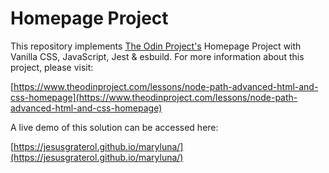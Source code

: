 # Homepage Project

This repository implements [The Odin Project's](https://www.theodinproject.com/) Homepage 
Project with Vanilla CSS, JavaScript, Jest & esbuild. For more information about this project, please visit:

[https://www.theodinproject.com/lessons/node-path-advanced-html-and-css-homepage](https://www.theodinproject.com/lessons/node-path-advanced-html-and-css-homepage)

A live demo of this solution can be accessed here:

[https://jesusgraterol.github.io/maryluna/](https://jesusgraterol.github.io/maryluna/)